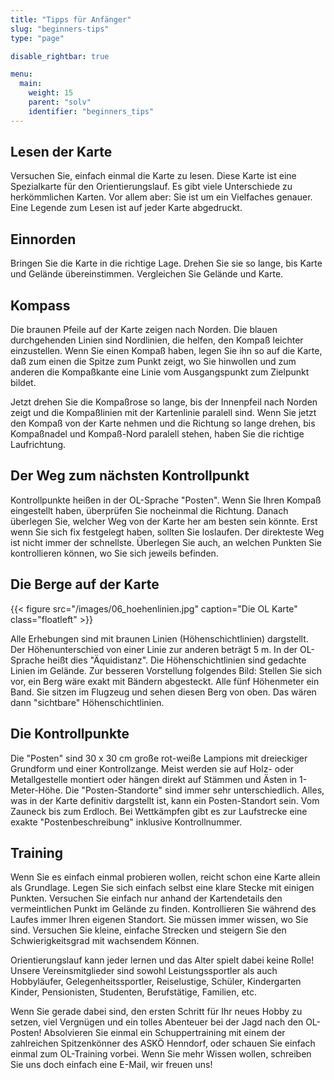 ```yaml
---
title: "Tipps für Anfänger"
slug: "beginners-tips"
type: "page"

disable_rightbar: true

menu:
  main:
    weight: 15
    parent: "solv"
    identifier: "beginners_tips"
---
```


## Lesen der Karte

Versuchen Sie, einfach einmal die Karte zu lesen. Diese Karte ist eine Spezialkarte für den Orientierungslauf. Es gibt viele Unterschiede zu herkömmlichen Karten. Vor allem aber: Sie ist um ein Vielfaches genauer. Eine Legende zum Lesen ist auf jeder Karte abgedruckt.

## Einnorden

Bringen Sie die Karte in die richtige Lage. Drehen Sie sie so lange, bis Karte und Gelände übereinstimmen. Vergleichen Sie Gelände und Karte.

## Kompass

Die braunen Pfeile auf der Karte zeigen nach Norden. Die blauen durchgehenden Linien sind Nordlinien, die helfen, den Kompaß leichter einzustellen. Wenn Sie einen Kompaß haben, legen Sie ihn so auf die Karte, daß zum einen die Spitze zum Punkt zeigt, wo Sie hinwollen und zum anderen die Kompaßkante eine Linie vom Ausgangspunkt zum Zielpunkt bildet.

Jetzt drehen Sie die Kompaßrose so lange, bis der Innenpfeil nach Norden zeigt und die Kompaßlinien mit der Kartenlinie paralell sind. Wenn Sie jetzt den Kompaß von der Karte nehmen und die Richtung so lange drehen, bis Kompaßnadel und Kompaß-Nord paralell stehen, haben Sie die richtige Laufrichtung.

## Der Weg zum nächsten Kontrollpunkt

Kontrollpunkte heißen in der OL-Sprache "Posten". Wenn Sie Ihren Kompaß eingestellt haben, überprüfen Sie nocheinmal die Richtung. Danach überlegen Sie, welcher Weg von der Karte her am besten sein könnte. Erst wenn Sie sich fix festgelegt haben, sollten Sie loslaufen. Der direkteste Weg ist nicht immer der schnellste. Überlegen Sie auch, an welchen Punkten Sie kontrollieren können, wo Sie sich jeweils befinden.

## Die Berge auf der Karte

{{< figure src="/images/06_hoehenlinien.jpg" caption="Die OL Karte" class="floatleft" >}}

Alle Erhebungen sind mit braunen Linien (Höhenschichtlinien) dargstellt. Der Höhenunterschied von einer Linie zur anderen beträgt 5 m. In der OL-Sprache heißt dies "Äquidistanz". Die Höhenschichtlinien sind gedachte Linien im Gelände. Zur besseren Vorstellung folgendes Bild: Stellen Sie sich vor, ein Berg wäre exakt mit Bändern abgesteckt. Alle fünf Höhenmeter ein Band. Sie sitzen im Flugzeug und sehen diesen Berg von oben. Das wären dann "sichtbare" Höhenschichtlinien.

## Die Kontrollpunkte

Die "Posten" sind 30 x 30 cm große rot-weiße Lampions mit dreieckiger Grundform und einer Kontrollzange. Meist werden sie auf Holz- oder Metallgestelle montiert oder hängen direkt auf Stämmen und Ästen in 1-Meter-Höhe. Die "Posten-Standorte" sind immer sehr unterschiedlich. Alles, was in der Karte definitiv dargstellt ist, kann ein Posten-Standort sein. Vom Zauneck bis zum Erdloch. Bei Wettkämpfen gibt es zur Laufstrecke eine exakte "Postenbeschreibung" inklusive Kontrollnummer.

## Training

Wenn Sie es einfach einmal probieren wollen, reicht schon eine Karte allein als Grundlage. Legen Sie sich einfach selbst eine klare Stecke mit einigen Punkten. Versuchen Sie einfach nur anhand der Kartendetails den vermeintlichen Punkt im Gelände zu finden. Kontrollieren Sie während des Laufes immer Ihren eigenen Standort. Sie müssen immer wissen, wo Sie sind. Versuchen Sie kleine, einfache Strecken und steigern Sie den Schwierigkeitsgrad mit wachsendem Können.

Orientierungslauf kann jeder lernen und das Alter spielt dabei keine Rolle! Unsere Vereinsmitglieder sind sowohl Leistungssportler als auch Hobbyläufer, Gelegenheitssportler, Reiselustige, Schüler, Kindergarten Kinder, Pensionisten, Studenten, Berufstätige, Familien, etc. 

Wenn Sie gerade dabei sind, den ersten Schritt für Ihr neues Hobby zu setzen, viel Vergnügen und ein tolles Abenteuer bei der Jagd nach den OL-Posten! Absolvieren Sie einmal ein Schuppertraining mit einem der zahlreichen Spitzenkönner des ASKÖ Henndorf, oder schauen Sie einfach einmal zum OL-Training vorbei. Wenn Sie mehr Wissen wollen, schreiben Sie uns doch einfach eine E-Mail, wir freuen uns!
